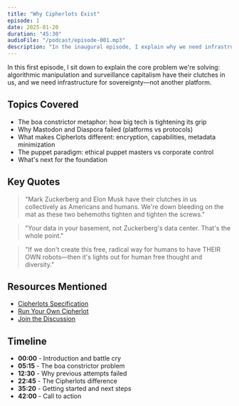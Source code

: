 ```yaml
---
title: "Why Cipherlots Exist"
episode: 1
date: 2025-01-20
duration: "45:30"
audioFile: "/podcast/episode-001.mp3"
description: "In the inaugural episode, I explain why we need infrastructure for digital sovereignty and what makes Cipherlots different from everything that came before."
---
```


In this first episode, I sit down to explain the core problem we're solving: algorithmic manipulation and surveillance capitalism have their clutches in us, and we need infrastructure for sovereignty—not another platform.

## Topics Covered

- The boa constrictor metaphor: how big tech is tightening its grip
- Why Mastodon and Diaspora failed (platforms vs protocols)
- What makes Cipherlots different: encryption, capabilities, metadata minimization
- The puppet paradigm: ethical puppet masters vs corporate control
- What's next for the foundation

## Key Quotes

> "Mark Zuckerberg and Elon Musk have their clutches in us collectively as Americans and humans. We're down bleeding on the mat as these two behemoths tighten and tighten the screws."

> "Your data in your basement, not Zuckerberg's data center. That's the whole point."

> "If we don't create this free, radical way for humans to have THEIR OWN robots—then it's lights out for human free thought and diversity."

## Resources Mentioned

- [Cipherlots Specification](/specs/rfc-0001-core)
- [Run Your Own Cipherlot](/docs/quickstart)
- <a href="https://github.com/JournalFoundation/cipherlot/discussions" target="_blank" rel="noopener noreferrer">Join the Discussion</a>

## Timeline

- **00:00** - Introduction and battle cry
- **05:15** - The boa constrictor problem
- **12:30** - Why previous attempts failed
- **22:45** - The Cipherlots difference
- **35:20** - Getting started and next steps
- **42:00** - Call to action